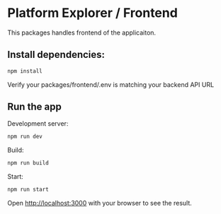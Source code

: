 # Platform Explorer / Frontend


This packages handles frontend of the applicaiton.


## Install dependencies:

```bash
npm install
```

Verify your packages/frontend/.env is matching your backend API URL

## Run the app

Development server:

```bash
npm run dev
```

Build:

```bash
npm run build
```

Start:

```bash
npm run start
```


Open [http://localhost:3000](http://localhost:3000) with your browser to see the result.
